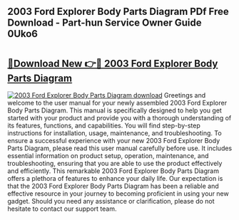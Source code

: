 ## 2003 Ford Explorer Body Parts Diagram PDf Free Download - Part-hun Service Owner Guide 0Uko6

# <h2><a href="http://dftu81.blite.top/?on=2003+Ford+Explorer+Body+Parts+Diagram">🔗Download New 👉🔴 2003 Ford Explorer Body Parts Diagram</a></h2>

[![2003 Ford Explorer Body Parts Diagram download](https://i.imgur.com/lujVjoI.png)](http://dftu81.blite.top/?on=2003+Ford+Explorer+Body+Parts+Diagram)
Greetings and welcome to the user manual for your newly assembled 2003 Ford Explorer Body Parts Diagram. This manual is specifically designed to help you get started with your product and provide you with a thorough understanding of its features, functions, and capabilities. You will find step-by-step instructions for installation, usage, maintenance, and troubleshooting. To ensure a successful experience with your new 2003 Ford Explorer Body Parts Diagram, please read this user manual carefully before use. It includes essential information on product setup, operation, maintenance, and troubleshooting, ensuring that you are able to use the product effectively and efficiently. This remarkable 2003 Ford Explorer Body Parts Diagram offers a plethora of features to enhance your daily life. Our expectation is that the 2003 Ford Explorer Body Parts Diagram has been a reliable and effective resource in your journey to becoming proficient in using your new gadget. Should you need any assistance or clarification, please do not hesitate to contact our support team.
